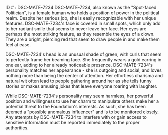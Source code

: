 ID # : DSC-MATE-7234
DSC-MATE-7234, also known as the "Spot-faced Politician", is a female human who holds a position of power in the political realm. Despite her serious job, she is easily recognizable with her unique features. DSC-MATE-7234's face is covered in small spots, which only add to her radiant smile that seems to never leave her face. Her eyes are perhaps the most striking feature, as they resemble the eyes of a clown. They are a bright, piercing red that seem to draw people in and make them feel at ease.

DSC-MATE-7234's head is an unusual shade of green, with curls that seem to perfectly frame her beaming face. She frequently wears a gold earring in one ear, adding to her already noticeable presence. DSC-MATE-7234's personality matches her appearance - she is outgoing and social, and loves nothing more than being the center of attention. Her effortless charisma and natural wit often lead to people gathering around her as she tells funny stories or makes amusing jokes that leave everyone roaring with laughter.

While DSC-MATE-7234's personality may seem harmless, her powerful position and willingness to use her charm to manipulate others make her a potential threat to the Foundation's interests. As such, she has been deemed a "possible anomalous influencer" and is to be monitored closely. Any attempts by DSC-MATE-7234 to interfere with or gain access to sensitive information must be reported immediately to the proper authorities.